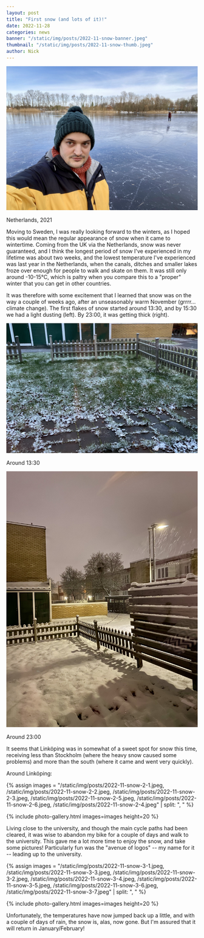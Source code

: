 ```yaml
---
layout: post
title: "First snow (and lots of it)!"
date: 2022-11-28
categories: news
banner: "/static/img/posts/2022-11-snow-banner.jpeg"
thumbnail: "/static/img/posts/2022-11-snow-thumb.jpeg"
author: Nick
---
```


<div class="float-end img-float-end text-center">
  <img class="img-fluid img-20" src="/static/img/posts/2022-11-snow-0-1.jpeg">
  <p>Netherlands, 2021</p>
</div>

Moving to Sweden, I was really looking forward to the winters, as I hoped this would mean the regular appearance of snow when it came to wintertime. Coming from the UK via the Netherlands, snow was never guaranteed, and I think the longest period of snow I've experienced in my lifetime was about two weeks, and the lowest temperature I've experienced was last year in the Netherlands, when the canals, ditches and smaller lakes froze over enough for people to walk and skate on them. It was still only around -10-15°C, which is paltry when you compare this to a "proper" winter that you can get in other countries. 

It was therefore with some excitement that I learned that snow was on the way a couple of weeks ago, after an unseasonably warm November (grrrr... climate change). The first flakes of snow started around 13:30, and by 15:30 we had a light dusting (left). By 23:00, it was getting thick (right). 

<div class="d-flex flex-wrap justify-content-center my-2">
  <div class="text-center m-1">
    <img class="img-fluid img-h20" src="/static/img/posts/2022-11-snow-1-1.jpeg">
    <p>Around 13:30</p>
  </div>
  <div class="text-center m-1">
    <img class="img-fluid img-h20" src="/static/img/posts/2022-11-snow-1-2.jpeg">
    <p>Around 23:00</p>
 </div>
</div>

It seems that Linköping was in somewhat of a sweet spot for snow this time, receiving less than Stockholm (where the heavy snow caused some problems) and more than the south (where it came and went very quickly). 

Around Linköping: 

{% assign images = "/static/img/posts/2022-11-snow-2-1.jpeg, /static/img/posts/2022-11-snow-2-2.jpeg, /static/img/posts/2022-11-snow-2-3.jpeg, /static/img/posts/2022-11-snow-2-5.jpeg, /static/img/posts/2022-11-snow-2-6.jpeg, /static/img/posts/2022-11-snow-2-4.jpeg" | split: ", " %}

{% include photo-gallery.html images=images height=20 %}

Living close to the university, and though the main cycle paths had been cleared, it was wise to abandon my bike for a couple of days and walk to the university. This gave me a lot more time to enjoy the snow, and take some pictures! Particularly fun was the "avenue of logos" -- my name for it -- leading up to the university.

{% assign images = "/static/img/posts/2022-11-snow-3-1.jpeg, /static/img/posts/2022-11-snow-3-3.jpeg, /static/img/posts/2022-11-snow-3-2.jpeg, /static/img/posts/2022-11-snow-3-4.jpeg, /static/img/posts/2022-11-snow-3-5.jpeg, /static/img/posts/2022-11-snow-3-6.jpeg, /static/img/posts/2022-11-snow-3-7.jpeg" | split: ", " %}

{% include photo-gallery.html images=images height=20 %}

Unfortunately, the temperatures have now jumped back up a little, and with a couple of days of rain, the snow is, alas, now gone. But I'm assured that it will return in January/February! 
